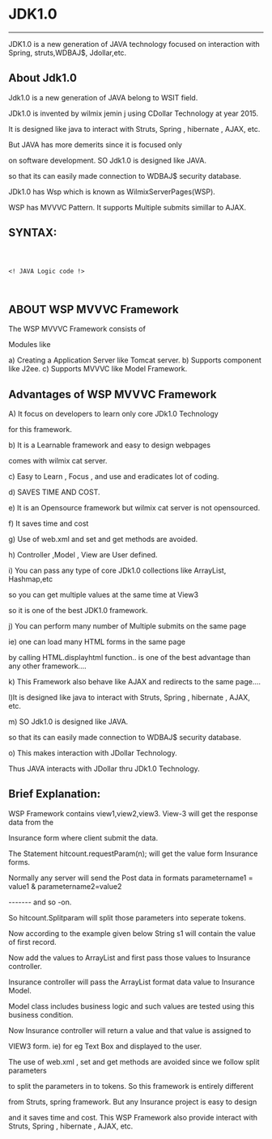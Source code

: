 # JDK1.0
---------
JDK1.0  is   a  new  generation  of  JAVA technology  focused on interaction  with Spring, struts,WDBAJ$, Jdollar,etc.



About Jdk1.0
-------------

Jdk1.0  is a  new  generation  of JAVA  belong  to WSIT field.

JDk1.0   is   invented by  wilmix jemin  j  using CDollar  Technology at year 2015.

It  is  designed  like  java  to interact  with  Struts, Spring , hibernate , AJAX, etc.


But  JAVA  has  more  demerits since  it  is  focused only

on software  development. SO Jdk1.0  is designed  like JAVA.

so  that  its  can   easily  made   connection   to WDBAJ$  security database.

JDk1.0  has   Wsp  which   is known   as  WilmixServerPages(WSP).

WSP  has MVVVC Pattern. It  supports   Multiple  submits  simillar  to AJAX.






SYNTAX:
-------


<JAVA>

<PACK>

<code>


<! JAVA Logic  code  !>




</code>

</JAVA>


ABOUT  WSP MVVVC  Framework
------------------------------

The     WSP MVVVC  Framework  consists    of

Modules  like

a)  Creating   a  Application    Server  like   Tomcat  server.
b) Supports  component  like   J2ee.
c) Supports    MVVVC like  Model   Framework.


Advantages of  WSP MVVVC  Framework
----------------------------------------

A)   It   focus   on  developers    to   learn  only   core  JDk1.0  Technology

for  this    framework.

b)  It  is  a   Learnable  framework  and easy  to    design   webpages

comes    with   wilmix cat  server.

c)  Easy  to  Learn  ,  Focus  , and  use  and  eradicates  lot  of  coding.

d) SAVES   TIME  AND  COST.

e)  It  is   an   Opensource  framework  but    wilmix   cat  server   is  not  opensourced.

f)  It   saves  time   and  cost

g) Use  of  web.xml  and  set  and  get    methods    are avoided.

h)  Controller  ,Model  ,  View   are  User defined. 

i)  You  can   pass   any  type   of   core  JDk1.0 collections like  ArrayList,  Hashmap,etc

   so    you  can   get  multiple   values   at    the  same   time   at  View3

so  it   is   one   of    the  best    JDK1.0   framework.   

j)  You  can   perform  many  number  of   Multiple   submits  on  the     same  page

ie)   one   can    load   many   HTML   forms    in   the  same   page 

by   calling    HTML.displayhtml  function..  is  one   of  the  best  advantage  than  any  other  framework....

k)  This  Framework  also   behave   like  AJAX   and  redirects   to  the  same   page....


l)It  is  designed  like  java  to interact  with  Struts, Spring , hibernate , AJAX, etc.


m) SO Jdk1.0  is designed  like JAVA.

so  that  its  can   easily  made   connection   to WDBAJ$  security database.

o) This makes interaction   with JDollar Technology.

Thus JAVA interacts  with  JDollar  thru  JDk1.0 Technology.


Brief Explanation:
-----------------------


WSP Framework   contains   view1,view2,view3.   View-3   will  get   the  response  data    from  the  

Insurance  form    where  client   submit  the  data.

The   Statement   hitcount.requestParam(n);    will  get   the   value  form  Insurance  forms.

Normally  any  server  will   send   the   Post  data    in  formats   parametername1 =  value1  &  parametername2=value2

-------  and  so  -on.

So  hitcount.Splitparam  will  split    those  parameters  into  seperate  tokens.

Now   according   to  the    example   given below   String   s1  will   contain   the  value  of    first  record.

Now   add   the  values    to  ArrayList  and  first   pass    those  values    to  Insurance   controller.

Insurance   controller   will   pass  the   ArrayList   format  data  value  to   Insurance  Model.

  Model   class   includes  business   logic   and   such    values   are    tested    using   this  business  condition.

Now  Insurance  controller    will   return  a  value    and  that    value    is  assigned  to    

VIEW3  form.  ie)  for  eg   Text  Box and  displayed   to  the  user.

The    use  of  web.xml   ,   set  and   get  methods   are  avoided   since   we  follow  split  parameters

to   split  the   parameters   in  to  tokens. So  this    framework   is    entirely   different

from  Struts,  spring   framework. But   any  Insurance    project   is  easy  to design

and  it  saves    time   and  cost. This  WSP  Framework  also  provide  interact  with   Struts, Spring , hibernate , AJAX, etc.




